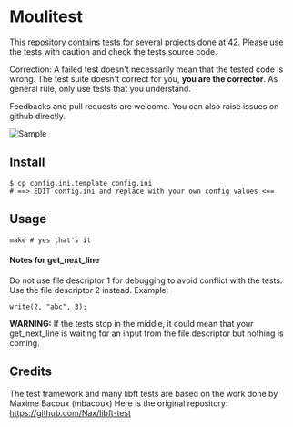 # Moulitest

This repository contains tests for several projects done at 42. Please use the tests with caution and check the tests source code.

Correction: A failed test doesn't necessarily mean that the tested code is wrong. The test suite doesn't correct for you, **you are the corrector**. As general rule, only use tests that you understand.

Feedbacks and pull requests are welcome. You can also raise issues on github directly.

![Sample](http://i.imgur.com/3p0Xg7Z.png)

Install
---

	$ cp config.ini.template config.ini
	# ==> EDIT config.ini and replace with your own config values <==

Usage
---
	
	make # yes that's it

#### Notes for get_next_line

Do not use file descriptor 1 for debugging to avoid conflict with the tests. Use the file descriptor 2 instead. Example:

	write(2, "abc", 3);

**WARNING:** If the tests stop in the middle, it could mean that your get_next_line is waiting for an input from the file descriptor but nothing is coming.

Credits
---

The test framework and many libft tests are based on the work done by Maxime Bacoux (mbacoux)
Here is the original repository: https://github.com/Nax/libft-test
